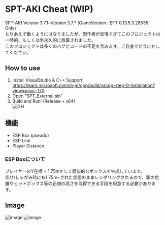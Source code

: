 # SPT-AKI Cheat (WIP)
SPT-AKI Version 3.7.1~Version 3.7.* (GameVersion : EFT 0.13.5.3.26535 Only)  
とりあえず動くようにはなりましたが、製作者が怠惰すぎてこのプロジェクトは一時的、もしくは半永久的に放棄されました。  
このプロジェクトは多くのバグとコードの不足を含みます。ご自身でどうにかしてください。

## How to use
1. Install VisualStudio & C++ Support  
https://learn.microsoft.com/ja-jp/cpp/build/vscpp-step-0-installation?view=msvc-170
2. Open "SPT_External.sln"
3. Build and Run! (Release + x64)  
![GH](https://github.com/TheKawaiiNeko/SPT-AKI-Cheat/assets/159750768/c3fc805c-ccb7-488f-b767-d4c97aa43e5d)

## 機能
* ESP Box (pseudo)
* ESP Line
* Player Distance

### ESP Boxについて  
プレイヤーのY座標 + 1.75mをして疑似的なボックスを生成しています。  
伏せ/しゃがみ時にも1.75m+された状態のままレンダリングされるので、頭の位置やヒットボックス等の正規の高さを取得できる手段を用意する必要があります。

## Image
![image](https://github.com/TheKawaiiNeko/SPT-AKI-Cheat/assets/159750768/deb6a29c-4e29-45cf-8b03-f786cce1c3fa)
![image](https://github.com/TheKawaiiNeko/SPT-AKI-Cheat/assets/159750768/a206652f-a91c-43a2-86b3-30fab378dab4)
